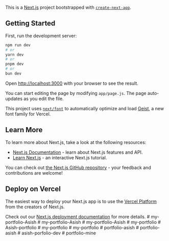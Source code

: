 This is a [Next.js](https://nextjs.org) project bootstrapped with [`create-next-app`](https://github.com/vercel/next.js/tree/canary/packages/create-next-app).

## Getting Started

First, run the development server:

```bash
npm run dev
# or
yarn dev
# or
pnpm dev
# or
bun dev
```

Open [http://localhost:3000](http://localhost:3000) with your browser to see the result.

You can start editing the page by modifying `app/page.js`. The page auto-updates as you edit the file.

This project uses [`next/font`](https://nextjs.org/docs/app/building-your-application/optimizing/fonts) to automatically optimize and load [Geist](https://vercel.com/font), a new font family for Vercel.

## Learn More

To learn more about Next.js, take a look at the following resources:

- [Next.js Documentation](https://nextjs.org/docs) - learn about Next.js features and API.
- [Learn Next.js](https://nextjs.org/learn) - an interactive Next.js tutorial.

You can check out [the Next.js GitHub repository](https://github.com/vercel/next.js) - your feedback and contributions are welcome!

## Deploy on Vercel

The easiest way to deploy your Next.js app is to use the [Vercel Platform](https://vercel.com/new?utm_medium=default-template&filter=next.js&utm_source=create-next-app&utm_campaign=create-next-app-readme) from the creators of Next.js.

Check out our [Next.js deployment documentation](https://nextjs.org/docs/app/building-your-application/deploying) for more details.
#   m y - p o r t f o l i o - A s i s h  
 #   m y - p o r t f o l i o - A s i s h  
 #   m y - p o r t f o l i o - A s i s h  
 #   m y - p o r t f o l i o  
 #   A s i s h - p o r t f o l i o  
 #   m y - p o r t f o l i o  
 #   m y - p o r t f o l i o  
 #   p o r t f o l i o - a s i s h  
 #   p o r t f o l i o - a s i s h  
 #   a s i s h - p o r f o l i o - d e v  
 #   p o r t f o l i o - m i n e  
 